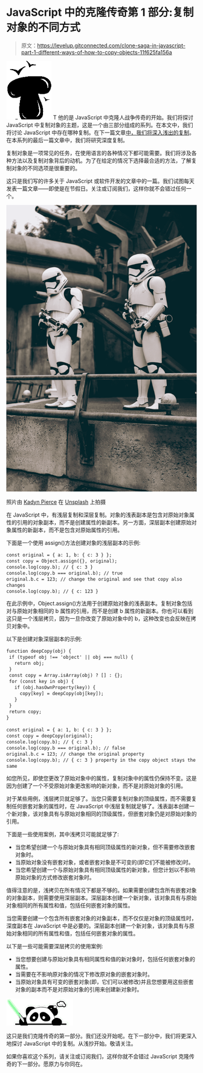 # JavaScript 中的克隆传奇第 1 部分:复制对象的不同方式

> 原文：<https://levelup.gitconnected.com/clone-saga-in-javascript-part-1-different-ways-of-how-to-copy-objects-11f625fa156a>

![T](img/97e826c971e9cf5664ff0bfa07877590.png)  T 他的是 JavaScript 中克隆人战争传奇的开始。我们将探讨 JavaScript 中复制对象的主题，这是一个由三部分组成的系列。在本文中，我们将讨论 JavaScript 中存在哪种复制。在下一篇文章[中，我们将深入浅出的复制](https://pandaquests.medium.com/clone-saga-in-javascript-part-2-shallow-copying-in-javascript-9dc340b92634)。在本系列的最后一篇文章中，我们将研究深度复制。

复制对象是一项常见的任务，在使用语言的各种情况下都可能需要。我们将涉及各种方法以及复制对象背后的动机。为了在给定的情况下选择最合适的方法，了解复制对象的不同选项是很重要的。

这只是我们写的许多关于 JavaScript 或软件开发的文章中的一篇。我们试图每天发表一篇文章——即使是在节假日。关注或订阅我们，这样你就不会错过任何一个。

![](img/2ea46315d4eca827aae22efd995c14c8.png)

照片由 [Kadyn Pierce](https://unsplash.com/@illiminate86?utm_source=medium&utm_medium=referral) 在 [Unsplash](https://unsplash.com?utm_source=medium&utm_medium=referral) 上拍摄

在 JavaScript 中，有浅层复制和深层复制。对象的浅表副本是包含对原始对象属性的引用的对象副本，而不是创建属性的新副本。另一方面，深层副本创建原始对象属性的新副本，而不是包含对原始属性的引用。

下面是一个使用 assign()方法创建对象的浅层副本的示例:

```
const original = { a: 1, b: { c: 3 } };
const copy = Object.assign({}, original);
console.log(copy.b); // { c: 3 }
console.log(copy.b === original.b); // true
original.b.c = 123; // change the original and see that copy also changes
console.log(copy.b); // { c: 123 }
```

在此示例中，Object.assign()方法用于创建原始对象的浅表副本。复制对象包括对与原始对象相同的 b 属性的引用，而不是创建 b 属性的新副本。你也可以看到这只是一个浅层拷贝，因为一旦你改变了原始对象中的 b，这种改变也会反映在拷贝对象中。

以下是创建对象深层副本的示例:

```
function deepCopy(obj) {
 if (typeof obj !== 'object' || obj === null) {
   return obj;
 }
 const copy = Array.isArray(obj) ? [] : {};
 for (const key in obj) {
   if (obj.hasOwnProperty(key)) {
     copy[key] = deepCopy(obj[key]);
   }
 }
 return copy;
}

const original = { a: 1, b: { c: 3 } };
const copy = deepCopy(original);
console.log(copy.b); // { c: 3 }
console.log(copy.b === original.b); // false
original.b.c = 123; // change the original property
console.log(copy.b); // { c: 3 } property in the copy object stays the same
```

如您所见，即使您更改了原始对象中的属性，复制对象中的属性仍保持不变。这是因为创建了一个不受原始对象更改影响的新对象，而不是对原始对象的引用。

对于某些用例，浅层拷贝就足够了。当您只需要复制对象的顶级属性，而不需要复制任何嵌套对象的属性时，在 JavaScript 中浅层复制就足够了。浅表副本创建一个新对象，该对象具有与原始对象相同的顶级属性，但嵌套对象仍是对原始对象的引用。

下面是一些使用案例，其中浅拷贝可能就足够了:

*   当您希望创建一个与原始对象具有相同顶级属性的新对象，但不需要修改嵌套对象时。
*   当原始对象没有嵌套对象，或者嵌套对象是不可变的(即它们不能被修改)时。
*   当您希望创建一个与原始对象具有相同顶级属性的新对象，但您计划以不影响原始对象的方式修改嵌套对象时。

值得注意的是，浅拷贝在所有情况下都是不够的。如果需要创建包含所有嵌套对象的对象副本，则需要使用深层副本。深层副本创建一个新对象，该对象具有与原始对象相同的所有属性和值，包括任何嵌套对象的属性。

当您需要创建一个包含所有嵌套对象的对象副本，而不仅仅是对象的顶级属性时，深度副本在 JavaScript 中是必要的。深层副本创建一个新对象，该对象具有与原始对象相同的所有属性和值，包括任何嵌套对象的属性。

以下是一些可能需要深层拷贝的使用案例:

*   当您想要创建与原始对象具有相同属性和值的新对象时，包括任何嵌套对象的属性。
*   当需要在不影响原对象的情况下修改原对象的嵌套对象时。
*   当原始对象具有可变的嵌套对象(即，它们可以被修改)并且您想要用这些嵌套对象的副本而不是对原始对象的引用来创建新对象时。

![](img/e9440f2c5a242b2f777abc96595ecffb.png)

这只是我们克隆传奇的第一部分。我们还没开始呢。在下一部分中，我们将更深入地探讨 JavaScript 中的复制。从浅抄开始。敬请关注。

如果你喜欢这个系列，请关注或订阅我们，这样你就不会错过 JavaScript 克隆传奇的下一部分。愿原力与你同在。